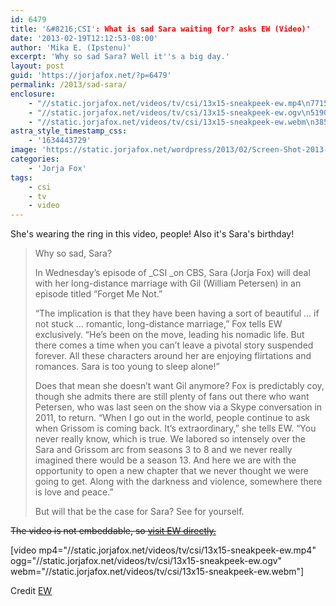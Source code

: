 ```yaml
---
id: 6479
title: '&#8216;CSI': What is sad Sara waiting for? asks EW (Video)'
date: '2013-02-19T12:12:53-08:00'
author: 'Mika E. (Ipstenu)'
excerpt: 'Why so sad Sara? Well it''s a big day.'
layout: post
guid: 'https://jorjafox.net/?p=6479'
permalink: /2013/sad-sara/
enclosure:
    - "//static.jorjafox.net/videos/tv/csi/13x15-sneakpeek-ew.mp4\n7715453\nvideo/mp4\n"
    - "//static.jorjafox.net/videos/tv/csi/13x15-sneakpeek-ew.ogv\n5190164\nvideo/ogg\n"
    - "//static.jorjafox.net/videos/tv/csi/13x15-sneakpeek-ew.webm\n3855361\nvideo/webm\n"
astra_style_timestamp_css:
    - '1634443729'
image: 'https://static.jorjafox.net/wordpress/2013/02/Screen-Shot-2013-02-19-at-12.12.34-PM.png'
categories:
    - 'Jorja Fox'
tags:
    - csi
    - tv
    - video
---
```


She's wearing the ring in this video, people! Also it's Sara's birthday!
<blockquote>Why so sad, Sara?

In Wednesday’s episode of _CSI _on CBS, Sara (Jorja Fox) will deal with her long-distance marriage with Gil (William Petersen) in an episode titled “Forget Me Not.”

“The implication is that they have been having a sort of beautiful … if not stuck … romantic, long-distance marriage,” Fox tells EW exclusively. “He’s been on the move, leading his nomadic life. But there comes a time when you can’t leave a pivotal story suspended forever. All these characters around her are enjoying flirtations and romances. Sara is too young to sleep alone!”

Does that mean she doesn’t want Gil anymore? Fox is predictably coy, though she admits there are still plenty of fans out there who want Petersen, who was last seen on the show via a Skype conversation in 2011, to return. “When I go out in the world, people continue to ask when Grissom is coming back. It’s extraordinary,” she tells EW. “You never really know, which is true. We labored so intensely over the Sara and Grissom arc from seasons 3 to 8 and we never really imagined there would be a season 13. And here we are with the opportunity to open a new chapter that we never thought we were going to get. Along with the darkness and violence, somewhere there is love and peace.”

But will that be the case for Sara? See for yourself.</blockquote>
<del>The video is not embeddable, so <a href="http://insidetv.ew.com/2013/02/19/csi-jorja-fox-william-petersen/">visit EW directly.</a></del>

[video mp4="//static.jorjafox.net/videos/tv/csi/13x15-sneakpeek-ew.mp4" ogg="//static.jorjafox.net/videos/tv/csi/13x15-sneakpeek-ew.ogv" webm="//static.jorjafox.net/videos/tv/csi/13x15-sneakpeek-ew.webm"]

Credit <a href="http://insidetv.ew.com/2013/02/19/csi-jorja-fox-william-petersen/">EW</a>
